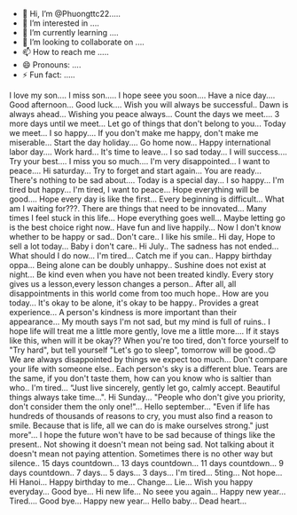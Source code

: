 - 👋 Hi, I’m @Phuongttc22.....
- 👀 I’m interested in ....
- 🌱 I’m currently learning ....
- 💞️ I’m looking to collaborate on ....
- 📫 How to reach me .....
- 😄 Pronouns: ....
- ⚡ Fun fact: .....

<!---
Phuongttc22/Phuongttc22 is a ✨ special ✨ repository because its `README.md` (this file) appears on your GitHub profile.
You can click the Preview link to take a look at your changes.
--->
I love my son....
I miss son.....
I hope seee you soon....
Have a nice day....
Good afternoon...
Good luck....
Wish you will always be successful..
Dawn is always ahead...
Wishing you peace always...
Count the days we meet....
3 more days until we meet...
Let go of things that don't belong to you...
Today we meet...
I so happy....
If you don't make me happy, don't make me miserable...
Start the day holiday....
Go home now...
Happy international labor day....
Work hard...
It's time to leave...
I so sad today...
I will success....
Try your best....
I miss you so much....
I'm very disappointed...
I want to peace....
Hi saturday...
Try to forget and start again...
You are ready...
There's nothing to be sad about....
Today is a special day...
I so happy...
I'm tired but happy...
I'm tired, I want to peace...
Hope everything will be good....
Hope every day is like the first...
Every beginning is difficult...
What am I waiting for???.
There are things that need to be innovated...
Many times I feel stuck in this life...
Hope everything goes well...
Maybe letting go is the best choice right now..
Have fun and live happily...
Now I don't know whether to be happy or sad..
Don't care..
I like his smile..
Hi day, Hope to sell a lot today...
Baby i don't care..
Hi July..
The sadness has not ended...
What should I do now...
I'm tired...
Catch me if you can..
Happy birthday oppa...
Being alone can be doubly unhappy..
Sushine does not exist at night...
Be kind even when you have not been treated kindly.
Every story gives us a lesson,every lesson changes a person..
After all, all disappointments in this world come from too much hope..
How are you today...
It's okay to be alone, it's okay to be happy..
Provides a great experience...
A person's kindness is more important than their appearance...
My mouth says I'm not sad, but my mind is full of ruins..
I hope life will treat me a little more gently, love me a little more....
If it stays like this, when will it be okay??
When you're too tired, don't force yourself to "Try hard", but tell yourself "Let's go to sleep", tomorrow will be good..😊
We are always disappointed by things we expect too much...
Don't compare your life with someone else.. 
Each person's sky is a different blue. Tears are the same, if you don't taste them, how can you know who is saltier than who..
I'm tired...
“Just live sincerely, gently let go, calmly accept. Beautiful things always take time...".
Hi Sunday...
"People who don't give you priority, don't consider them the only one!"...
Hello september...
"Even if life has hundreds of thousands of reasons to cry, you must also find a reason to smile. Because that is life, all we can do is make ourselves strong." just more"...
I hope the future won't have to be sad because of things like the present..
Not showing it doesn't mean not being sad. Not talking about it doesn't mean not paying attention. Sometimes there is no other way but silence..
15 days countdown...
13 days countdown...
11 days countdown...
9 days countdown..
7 days...
5 days...
3 days...
I'm tired...
5ting...
Not hope...
Hi Hanoi...
Happy birthday to me...
Change...
Lie...
Wish you happy everyday...
Good bye...
Hi new life...
No seee you again...
Happy new year...
Tired....
Good bye...
Happy new year...
Hello baby...
Dead heart...
